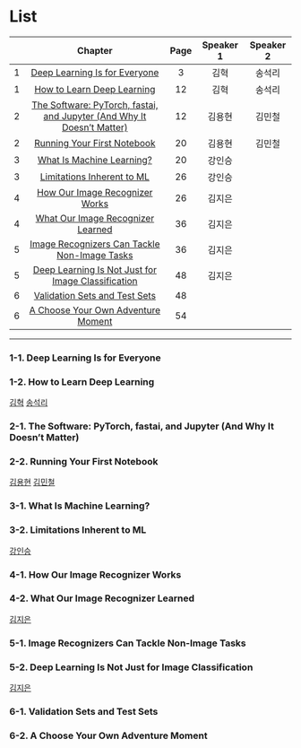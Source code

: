 # List
| | Chapter | Page | Speaker 1 | Speaker 2 |
|:-:|:-----:|:----:|:---------:|:---------:|
|1|[Deep Learning Is for Everyone](#1-1)|3|김혁|송석리|
|1|[How to Learn Deep Learning](#1-2)|12|김혁|송석리|
|2|[The Software: PyTorch, fastai, and Jupyter (And Why It Doesn’t Matter)](#2-1)|12|김용현|김민철|
|2|[Running Your First Notebook](#2-2)|20|김용현|김민철|
|3|[What Is Machine Learning?](#3-1)|20|강인승| |
|3|[Limitations Inherent to ML](#3-2)|26|강인승| |
|4|[How Our Image Recognizer Works](#4-1)|26|김지은| |
|4|[What Our Image Recognizer Learned](#4-2)|36|김지은| |
|5|[Image Recognizers Can Tackle Non-Image Tasks](#5-1)|36|김지은| |
|5|[Deep Learning Is Not Just for Image Classification](#5-2)|48|김지은| |
|6|[Validation Sets and Test Sets](#6-1)|48| | |
|6|[A Choose Your Own Adventure Moment](#6-2)|54| | |



---


### 1-1. Deep Learning Is for Everyone
### 1-2. How to Learn Deep Learning
[김혁]()
[송석리]()

    


    
### 2-1. The Software: PyTorch, fastai, and Jupyter (And Why It Doesn’t Matter)
### 2-2. Running Your First Notebook
[김용현]()
[김민철]()
    




### 3-1. What Is Machine Learning?
### 3-2. Limitations Inherent to ML
[강인승]()
    






### 4-1. How Our Image Recognizer Works
### 4-2. What Our Image Recognizer Learned
[김지은]()
    






### 5-1. Image Recognizers Can Tackle Non-Image Tasks
### 5-2. Deep Learning Is Not Just for Image Classification
[김지은]()
    






### 6-1. Validation Sets and Test Sets
### 6-2. A Choose Your Own Adventure Moment
[ ]()
    